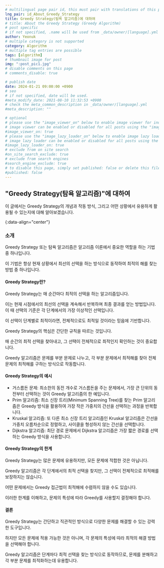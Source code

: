 ```yaml
---
# multilingual page pair id, this must pair with translations of this page. (This name must be unique)
lng_pair: id_About_Greedy_Strategy
title: Greedy Strategy(탐욕 알고리즘)에 대하여
# title: About the Greedy Strategy (Greedy Algorithm)
# post specific
# if not specified, .name will be used from _data/owner/[language].yml
author: Yeonuk
# multiple category is not supported
category: Algorithm
# multiple tag entries are possible
tags: [algorithm]
# thumbnail image for post
img: ":post_pic1.jpg"
# disable comments on this page
# comments_disable: true

# publish date
date: 2024-01-21 09:00:00 +0900
# seo
# if not specified, date will be used.
#meta_modify_date: 2021-08-10 11:32:53 +0900
# check the meta_common_description in _data/owner/[language].yml
#meta_description: ""

# optional
# please use the "image_viewer_on" below to enable image viewer for individual pages or posts (_posts/ or [language]/_posts folders).
# image viewer can be enabled or disabled for all posts using the "image_viewer_posts: true" setting in _data/conf/main.yml.
#image_viewer_on: true
# please use the "image_lazy_loader_on" below to enable image lazy loader for individual pages or posts (_posts/ or [language]/_posts folders).
# image lazy loader can be enabled or disabled for all posts using the "image_lazy_loader_posts: true" setting in _data/conf/main.yml.
#image_lazy_loader_on: true
# exclude from on site search
#on_site_search_exclude: true
# exclude from search engines
#search_engine_exclude: true
# to disable this page, simply set published: false or delete this file
#published: false
---
```


<!-- outline-start -->

## "Greedy Strategy(탐욕 알고리즘)"에 대하여

이 글에서는 Greedy Strategy의 개념과 작동 방식, 그리고 어떤 상황에서 유용하게 활용될 수 있는지에 대해 알아보겠습니다.

{:data-align="center"}

<!-- outline-end -->

### 소개

Greedy Strategy 또는 탐욕 알고리즘은 알고리즘 이론에서 중요한 역할을 하는 기법 중 하나입니다.

이 기법은 항상 현재 상황에서 최선의 선택을 하는 방식으로 동작하여 최적의 해를 찾는 방법 중 하나입니다.

#### Greedy Strategy란?

Greedy Strategy는 매 순간마다 최적의 선택을 하는 알고리즘입니다.

이는 현재 시점에서의 최선의 선택을 계속해서 반복하며 최종 결과를 얻는 방법입니다. 이 때 선택의 기준은 각 단계에서의 가장 이상적인 선택입니다.

이 선택이 단계별로 최적이라면, 전체적으로도 최적일 것이라는 믿음에 기반합니다.

Greedy Strategy의 핵심은 간단한 규칙을 따르는 것입니다.

매 순간의 최적 선택을 찾아내고, 그 선택이 전체적으로 최적인지 확인하는 것이 중요합니다.

Greedy 알고리즘은 문제를 부분 문제로 나누고, 각 부분 문제에서 최적해를 찾아 전체 문제의 최적해를 구하는 방식으로 작동합니다.

#### Greedy Strategy의 예시

- 거스름돈 문제: 최소한의 동전 개수로 거스름돈을 주는 문제에서, 가장 큰 단위의 동전부터 선택하는 것이 Greedy 알고리즘의 한 예입니다.
- Prim 알고리즘: 최소 신장 트리(Minimum Spanning Tree)를 찾는 Prim 알고리즘은 Greedy 방식을 활용하여 가장 작은 가중치의 간선을 선택하는 과정을 반복합니다.
- Kruskal 알고리즘: 또 다른 최소 신장 트리 알고리즘인 Kruskal 알고리즘은 간선을 가중치 오름차순으로 정렬하고, 사이클을 형성하지 않는 간선을 선택합니다.
- Dijkstra 알고리즘: 최단 경로 문제에서 Dijkstra 알고리즘은 가장 짧은 경로를 선택하는 Greedy 방식을 사용합니다.

#### Greedy Strategy의 한계

Greedy Strategy는 많은 문제에 유용하지만, 모든 문제에 적합한 것은 아닙니다.

Greedy 알고리즘은 각 단계에서의 최적 선택을 찾지만, 그 선택이 전체적으로 최적해를 보장하지는 않습니다.

어떤 문제에서는 Greedy 접근법이 최적해에 수렴하지 않을 수도 있습니다.

이러한 한계를 이해하고, 문제의 특성에 따라 Greedy를 사용할지 결정해야 합니다.

#### 결론

Greedy Strategy는 간단하고 직관적인 방식으로 다양한 문제를 해결할 수 있는 강력한 도구입니다.

하지만 모든 문제에 적용 가능한 것은 아니며, 각 문제의 특성에 따라 최적의 해결 방법을 선택해야 합니다.

Greedy 알고리즘은 단계마다 최적 선택을 찾는 방식으로 동작하므로, 문제를 분해하고 각 부분 문제를 최적화하는데 유용합니다.
